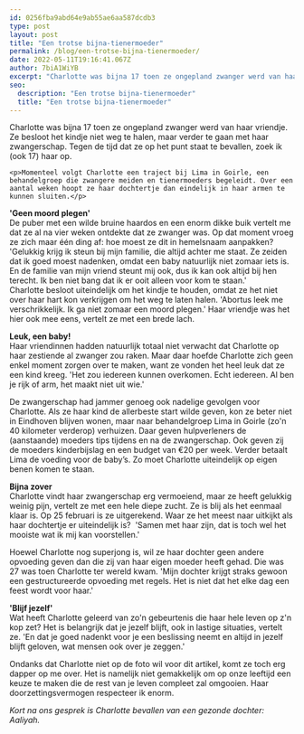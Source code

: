 ```yaml
---
id: 0256fba9abd64e9ab55ae6aa587dcdb3
type: post
layout: post
title: "Een trotse bijna-tienermoeder"
permalink: /blog/een-trotse-bijna-tienermoeder/
date: 2022-05-11T19:16:41.067Z
author: 7biA1WiYB
excerpt: "Charlotte was bijna 17 toen ze ongepland zwanger werd van haar vriendje. Ze besloot het kindje niet weg te halen, maar verder te gaan met haar zwangerschap. Tegen de tijd dat ze op het punt staat te bevallen, zoek ik (ook 17) haar op.  "
seo:
  description: "Een trotse bijna-tienermoeder"
  title: "Een trotse bijna-tienermoeder"
---
```

Charlotte was bijna 17 toen ze ongepland zwanger werd van haar vriendje. Ze besloot het kindje niet weg te halen, maar verder te gaan met haar zwangerschap. Tegen de tijd dat ze op het punt staat te bevallen, zoek ik (ook 17) haar op.  

    <p>Momenteel volgt Charlotte een traject bij Lima in Goirle, een behandelgroep die zwangere meiden en tienermoeders begeleidt. Over een aantal weken hoopt ze haar dochtertje dan eindelijk in haar armen te kunnen sluiten.</p>
<p><strong>'Geen moord plegen'</strong><br>De puber met een wilde bruine haardos en een enorm dikke buik vertelt me dat ze al na vier weken ontdekte dat ze zwanger was. Op dat moment vroeg ze zich maar één ding af: hoe moest ze dit in hemelsnaam aanpakken? 'Gelukkig krijg ik steun bij mijn familie, die altijd achter me staat. Ze zeiden dat ik goed moest nadenken, omdat een baby natuurlijk niet zomaar iets is. En de familie van mijn vriend steunt mij ook, dus ik kan ook altijd bij hen terecht. Ik ben niet bang dat ik er ooit alleen voor kom te staan.'<br>Charlotte besloot uiteindelijk om het kindje te houden, omdat ze het niet over haar hart kon verkrijgen om het weg te laten halen. 'Abortus leek me verschrikkelijk. Ik ga niet zomaar een moord plegen.' Haar vriendje was het hier ook mee eens, vertelt ze met een brede lach.</p>
<p><strong>Leuk, een baby!</strong><br>Haar vriendinnen hadden natuurlijk totaal niet verwacht dat Charlotte op haar zestiende al zwanger zou raken. Maar daar hoefde Charlotte zich geen enkel moment zorgen over te maken, want ze vonden het heel leuk dat ze een kind kreeg. 'Het zou iedereen kunnen overkomen. Echt iedereen. Al ben je rijk of arm, het maakt niet uit wie.'</p>
<p>De zwangerschap had jammer genoeg ook nadelige gevolgen voor Charlotte. Als ze haar kind de allerbeste start wilde geven, kon ze beter niet in Eindhoven blijven wonen, maar naar behandelgroep Lima in Goirle (zo'n 40 kilometer verderop) verhuizen. Daar geven hulpverleners de (aanstaande) moeders tips tijdens en na de zwangerschap. Ook geven zij de moeders kinderbijslag en een budget van €20 per week. Verder betaalt Lima de voeding voor de baby’s. Zo moet Charlotte uiteindelijk op eigen benen komen te staan.</p>
<p><strong>Bijna zover</strong><br>Charlotte vindt haar zwangerschap erg vermoeiend, maar ze heeft gelukkig weinig pijn, vertelt ze met een hele diepe zucht. Ze is blij als het eenmaal klaar is. Op 25 februari is ze uitgerekend. Waar ze het meest naar uitkijkt als haar dochtertje er uiteindelijk is?  'Samen met haar zijn, dat is toch wel het mooiste wat ik mij kan voorstellen.'</p>
<p>Hoewel Charlotte nog superjong is, wil ze haar dochter geen andere opvoeding geven dan die zij van haar eigen moeder heeft gehad. Die was 27 was toen Charlotte ter wereld kwam. 'Mijn dochter krijgt straks gewoon een gestructureerde opvoeding met regels. Het is niet dat het elke dag een feest wordt voor haar.'</p>
<p><strong>'Blijf jezelf'</strong><br>Wat heeft Charlotte geleerd van zo'n gebeurtenis die haar hele leven op z'n kop zet? Het is belangrijk dat je jezelf blijft, ook in lastige situaties, vertelt ze. 'En dat je goed nadenkt voor je een beslissing neemt en altijd in jezelf blijft geloven, wat mensen ook over je zeggen.' </p>
<p>Ondanks dat Charlotte niet op de foto wil voor dit artikel, komt ze toch erg dapper op me over. Het is namelijk niet gemakkelijk om op onze leeftijd een keuze te maken die de rest van je leven compleet zal omgooien. Haar doorzettingsvermogen respecteer ik enorm. </p>
<p><em>Kort na ons gesprek is Charlotte bevallen van een gezonde dochter: Aaliyah.</em></p>  
